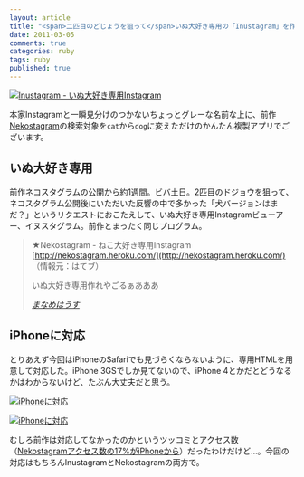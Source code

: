 ```yaml
---
layout: article
title: "<span>二匹目のどじょうを狙って</span>いぬ大好き専用の「Inustagram」を作ってみた"
date: 2011-03-05
comments: true
categories: ruby
tags: ruby
published: true
---
```


[![Inustagram - いぬ大好き専用Instagram](/assets/2011/03/05/instagram-api-of-exclusive-use-for-dog-lovers-inustagram-01.png)](/assets/2011/03/05/instagram-api-of-exclusive-use-for-dog-lovers-inustagram-01.png)

本家Instagramと一瞬見分けのつかないちょっとグレーな名前な上に、前作[Nekostagram](http://nekostagram.heroku.com/)の検索対象を`cat`から`dog`に変えただけのかんたん複製アプリでございます。
<!-- READMORE -->


## いぬ大好き専用

前作ネコスタグラムの公開から約1週間。ビバ土日。2匹目のドジョウを狙って、ネコスタグラム公開後にいただいた反響の中で多かった「犬バージョンはまだ？」というリクエストにおこたえして、いぬ大好き専用Instagramビューアー、イヌスタグラム。前作とまったく同じプログラム。

> ★Nekostagram - ねこ大好き専用Instagram [http://nekostagram.heroku.com/](http://nekostagram.heroku.com/)  
> （情報元：はてブ）
>
> いぬ大好き専用作れやごるぁあああ
>
> <cite>[まなめはうす](http://homepage1.nifty.com/maname/log/201103.html#010752p3)</cite>

## iPhoneに対応

とりあえず今回はiPhoneのSafariでも見づらくならないように、専用HTMLを用意して対応した。iPhone 3GSでしか見てないので、iPhone 4とかだとどうなるかはわからないけど、たぶん大丈夫だと思う。

[![iPhoneに対応](/assets/2011/03/05/instagram-api-of-exclusive-use-for-dog-lovers-inustagram-02.png)](/assets/2011/03/05/instagram-api-of-exclusive-use-for-dog-lovers-inustagram-02.png)

[![iPhoneに対応](/assets/2011/03/05/instagram-api-of-exclusive-use-for-dog-lovers-inustagram-03.png)](/assets/2011/03/05/instagram-api-of-exclusive-use-for-dog-lovers-inustagram-03.png)

むしろ前作は対応してなかったのかというツッコミとアクセス数（[Nekostagramアクセス数の17%がiPhoneから](/2011/03/02/1299077846)）だったわけだけど…。今回の対応はもちろんInustagramとNekostagramの両方で。

